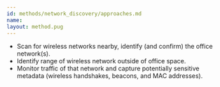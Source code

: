 ```yaml
---
id: methods/network_discovery/approaches.md
name: 
layout: method.pug
---
```

  
  * Scan for wireless networks nearby, identify (and confirm) the office network(s).
  * Identify range of wireless network outside of office space.
  * Monitor traffic of that network and capture potentially sensitive metadata (wireless handshakes, beacons, and MAC addresses).

